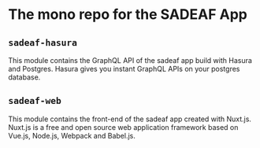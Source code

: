 # The mono repo for the SADEAF App

## `sadeaf-hasura` 

This module contains the GraphQL API of the sadeaf app build with Hasura and Postgres.
Hasura gives you instant GraphQL APIs on your postgres database. 

## `sadeaf-web` 

This module contains the front-end of the sadeaf app created with Nuxt.js. Nuxt.js is a 
free and open source web application framework based on Vue.js, Node.js, Webpack and 
Babel.js. 
